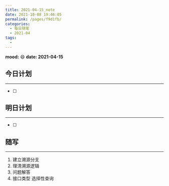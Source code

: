 ```yaml
---
title: 2021-04-15_note
date: 2021-10-08 19:46:05
permalink: /pages/f9d1fb/
categories:
  - 每日随笔
  - 2021-04
tags:
  - 
---
```

**mood:** :smile:  																		**date: 2021-04-15**  
## 今日计划  
------
- [ ]  
## 明日计划  
------
- [ ]  
## 随写 
------

1. 建立溯源分支
2. 理清溯源逻辑
3. 问题解答
4. 接口类型 选择性查询